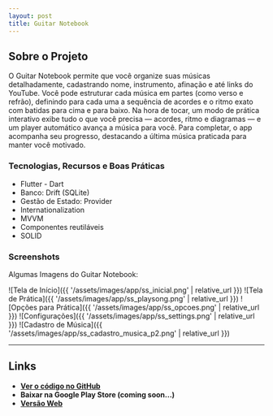 ```yaml
---
layout: post
title: Guitar Notebook
---
```


## Sobre o Projeto

O Guitar Notebook permite que você organize suas músicas detalhadamente, cadastrando nome, instrumento, afinação e até links do YouTube. Você pode estruturar cada música em partes (como verso e refrão), definindo para cada uma a sequência de acordes e o ritmo exato com batidas para cima e para baixo.
Na hora de tocar, um modo de prática interativo exibe tudo o que você precisa — acordes, ritmo e diagramas — e um player automático avança a música para você. Para completar, o app acompanha seu progresso, destacando a última música praticada para manter você motivado.

### Tecnologias, Recursos e Boas Práticas
* Flutter - Dart
* Banco: Drift (SQLite)
* Gestão de Estado: Provider
* Internationalization
* MVVM
* Componentes reutiláveis
* SOLID

### Screenshots

Algumas Imagens do Guitar Notebook:

![Tela de Início]({{ '/assets/images/app/ss_inicial.png' | relative_url }})
![Tela de Prática]({{ '/assets/images/app/ss_playsong.png' | relative_url }})
![Opções para Prática]({{ '/assets/images/app/ss_opcoes.png' | relative_url }})
![Configurações]({{ '/assets/images/app/ss_settings.png' | relative_url }})
![Cadastro de Música]({{ '/assets/images/app/ss_cadastro_musica_p2.png' | relative_url }})

---

## Links

* **[Ver o código no GitHub](https://github.com/vinicalgaro/Guitar-Notebook)**
* **Baixar na Google Play Store (coming soon...)**
* **[Versão Web](https://vinicalgaro.github.io/Guitar-Notebook/)**
